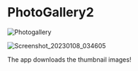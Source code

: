 # PhotoGallery2

![Photogallery](https://user-images.githubusercontent.com/102266055/211221457-d9661fcf-d015-4e7c-96e0-693f745021bb.png)

![Screenshot_20230108_034605](https://user-images.githubusercontent.com/102266055/211225039-10159972-2cbb-4d67-8975-8e3e770b4fd3.png)

The app downloads the thumbnail images!
